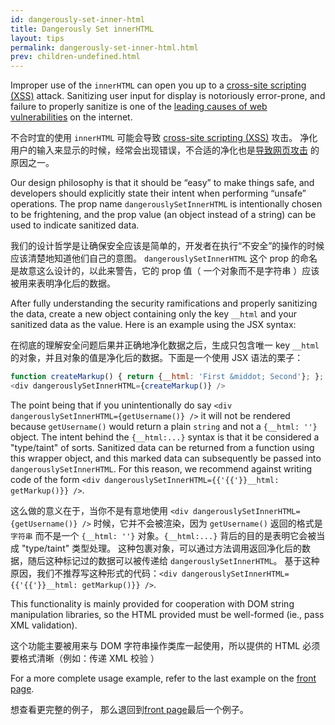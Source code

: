```yaml
---
id: dangerously-set-inner-html
title: Dangerously Set innerHTML
layout: tips
permalink: dangerously-set-inner-html.html
prev: children-undefined.html
---
```


Improper use of the `innerHTML` can open you up to a [cross-site scripting (XSS)](http://en.wikipedia.org/wiki/Cross-site_scripting) attack.  Sanitizing user input for display is notoriously error-prone, and failure to properly sanitize is one of the [leading causes of web vulnerabilities](http://owasptop10.googlecode.com/files/OWASP%20Top%2010%20-%202013.pdf) on the internet.

不合时宜的使用 `innerHTML` 可能会导致 [cross-site scripting (XSS)](http://en.wikipedia.org/wiki/Cross-site_scripting) 攻击。 净化用户的输入来显示的时候，经常会出现错误，不合适的净化也是[导致网页攻击](http://owasptop10.googlecode.com/files/OWASP%20Top%2010%20-%202013.pdf) 的原因之一。

Our design philosophy is that it should be “easy” to make things safe, and developers should explicitly state their intent when performing “unsafe” operations.  The prop name `dangerouslySetInnerHTML` is intentionally chosen to be frightening, and the prop value (an object instead of a string) can be used to indicate sanitized data.

我们的设计哲学是让确保安全应该是简单的，开发者在执行“不安全”的操作的时候应该清楚地知道他们自己的意图。 `dangerouslySetInnerHTML` 这个 prop 的命名是故意这么设计的，以此来警告，它的 prop 值（ 一个对象而不是字符串 ）应该被用来表明净化后的数据。

After fully understanding the security ramifications and properly sanitizing the data, create a new object containing only the key `__html` and your sanitized data as the value.  Here is an example using the JSX syntax:

在彻底的理解安全问题后果并正确地净化数据之后，生成只包含唯一 key  `__html` 的对象，并且对象的值是净化后的数据。下面是一个使用 JSX 语法的栗子：

```js
function createMarkup() { return {__html: 'First &middot; Second'}; };
<div dangerouslySetInnerHTML={createMarkup()} />
```

The point being that if you unintentionally do say `<div dangerouslySetInnerHTML={getUsername()} />` it will not be rendered because `getUsername()` would return a plain `string` and not a `{__html: ''}` object.  The intent behind the `{__html:...}` syntax is that it be considered a "type/taint" of sorts.  Sanitized data can be returned from a function using this wrapper object, and this marked data can subsequently be passed into `dangerouslySetInnerHTML`.  For this reason, we recommend against writing code of the form `<div dangerouslySetInnerHTML={{'{{'}}__html: getMarkup()}} />`. 

这么做的意义在于，当你不是有意地使用 `<div dangerouslySetInnerHTML={getUsername()} />` 时候，它并不会被渲染，因为 `getUsername()` 返回的格式是 `字符串` 而不是一个 `{__html: ''}` 对象。`{__html:...}` 背后的目的是表明它会被当成 "type/taint" 类型处理。 这种包裹对象，可以通过方法调用返回净化后的数据，随后这种标记过的数据可以被传递给 `dangerouslySetInnerHTML`。 基于这种原因，我们不推荐写这种形式的代码：`<div dangerouslySetInnerHTML={{'{{'}}__html: getMarkup()}} />`.

This functionality is mainly provided for cooperation with DOM string manipulation libraries, so the HTML provided must be well-formed (ie., pass XML validation).

这个功能主要被用来与 DOM 字符串操作类库一起使用，所以提供的 HTML 必须要格式清晰（例如：传递 XML 校验 ）


For a more complete usage example, refer to the last example on the [front page](/).

想查看更完整的例子， 那么退回到[front page](/)最后一个例子。

